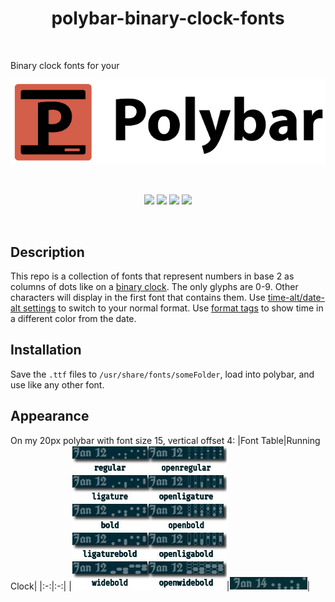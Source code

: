 <h1 align="center">polybar-binary-clock-fonts</h1>

<p>&nbsp;</p>

Binary clock fonts for your

<div align="center">
	<picture>
 	 <source media="(prefers-color-scheme: dark)" srcset="https://raw.githubusercontent.com/polybar/polybar/master/doc/_static/banner-dark-mode.png">
 	 <img alt="polybar logo" src="https://raw.githubusercontent.com/polybar/polybar/master/doc/_static/banner.png">
	</picture>
</div>

<p>&nbsp;</p>

<p align="center">
	<a href="https://github.com/jamessouth/polybar-binary-clock-fonts/blob/master/LICENSE"><img src="https://img.shields.io/github/license/jamessouth/polybar-binary-clock-fonts"></a>
	<a href="https://archlinux.org/"><img src="https://img.shields.io/badge/Linux-d.svg?logoWidth=40&labelColor=d35e49&color=E3C567&logoColor=000000&logo=Linux"></a>
	<a href="https://fontforge.org/en-US/"><img src="https://img.shields.io/badge/made%20with-FontForge-%23529EE0.svg"></a>
	<img src="https://img.shields.io/badge/awesome-%C6%94%F0%9D%9A%BA%C5%9E-brightgreen.svg">
</p>

<p>&nbsp;</p>

## Description
This repo is a collection of fonts that represent numbers in base 2 as columns of dots like on a [binary clock](https://en.wikipedia.org/wiki/Binary_clock). The only glyphs are 0-9. Other characters will display in the first font that contains them. Use [time-alt/date-alt settings](https://github.com/polybar/polybar/wiki/Module:-date#basic-settings) to switch to your normal format. Use [format tags](https://github.com/polybar/polybar/wiki/Formatting#format-tags) to show time in a different color from the date.

## Installation
Save the `.ttf` files to `/usr/share/fonts/someFolder`, load into polybar, and use like any other font.

## Appearance
On my 20px polybar with font size 15, vertical offset 4:
|Font Table|Running Clock|
|:-:|:-:|
|<picture><source media="(prefers-color-scheme: dark)" srcset="montagedark.jpg"><img alt="table of fonts" src="montagelight.jpg"></picture>|<img alt="binary clock" src="vid.gif">|

<p>&nbsp;</p>
